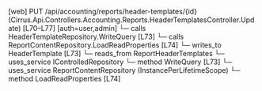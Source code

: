 [web] PUT /api/accounting/reports/header-templates/{id}  (Cirrus.Api.Controllers.Accounting.Reports.HeaderTemplatesController.Update)  [L70–L77] [auth=user,admin]
  └─ calls HeaderTemplateRepository.WriteQuery [L73]
  └─ calls ReportContentRepository.LoadReadProperties [L74]
  └─ writes_to HeaderTemplate [L73]
    └─ reads_from ReportHeaderTemplates
  └─ uses_service IControlledRepository<HeaderTemplate>
    └─ method WriteQuery [L73]
  └─ uses_service ReportContentRepository (InstancePerLifetimeScope)
    └─ method LoadReadProperties [L74]


